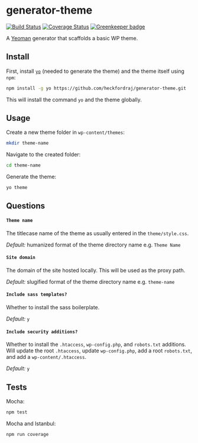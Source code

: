 # generator-theme

[![Build Status](https://travis-ci.org/heckfordraj/generator-theme.svg?branch=master)](https://travis-ci.org/heckfordraj/generator-theme) [![Coverage Status](https://coveralls.io/repos/github/heckfordraj/generator-theme/badge.svg?branch=master)](https://coveralls.io/github/heckfordraj/generator-theme?branch=master) [![Greenkeeper badge](https://badges.greenkeeper.io/heckfordraj/generator-theme.svg)](https://greenkeeper.io/)

A [Yeoman](https://www.npmjs.com/package/yo) generator that scaffolds a basic WP theme.

## Install

First, install [`yo`](https://www.npmjs.com/package/yo) (needed to generate the theme) and the theme itself using `npm`:

```bash
npm install -g yo https://github.com/heckfordraj/generator-theme.git
```

This will install the command `yo` and the theme globally.

## Usage

Create a new theme folder in `wp-content/themes`:

```bash
mkdir theme-name
```

Navigate to the created folder:

```bash
cd theme-name
```

Generate the theme:

```bash
yo theme
```

## Questions

#### `Theme name`

The titlecase name of the theme as usually entered in the `theme/style.css`.

_Default:_ humanized format of the theme directory name e.g. `Theme Name`

#### `Site domain`

The domain of the site hosted locally. This will be used as the proxy path.

_Default:_ slugified format of the theme directory name e.g. `theme-name`

#### `Include sass templates?`

Whether to install the sass boilerplate.

_Default:_ `y`

#### `Include security additions?`

Whether to install the `.htaccess`, `wp-config.php`, and `robots.txt` additions. Will update the root `.htaccess`, update `wp-config.php`, add a root `robots.txt`, and add a `wp-content/.htaccess`.

_Default:_ `y`

## Tests

Mocha:

```bash
npm test
```

Mocha and Istanbul:

```bash
npm run coverage
```
